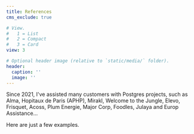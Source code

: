```yaml
---
title: References
cms_exclude: true

# View.
#   1 = List
#   2 = Compact
#   3 = Card
view: 3

# Optional header image (relative to `static/media/` folder).
header:
  caption: ''
  image: ''
---
```


Since 2021, I've assisted many customers with Postgres projects, such as Alma, Hopitaux de Paris (APHP), Mirakl, Welcome to the Jungle, Elevo, Frisquet, Acoss, Plum Energie, Major Corp, Foodles, Julaya and Europ Assistance...

Here are just a few examples.
